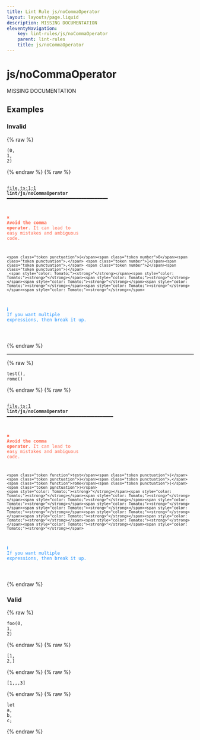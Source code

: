 ```yaml
---
title: Lint Rule js/noCommaOperator
layout: layouts/page.liquid
description: MISSING DOCUMENTATION
eleventyNavigation:
	key: lint-rules/js/noCommaOperator
	parent: lint-rules
	title: js/noCommaOperator
---
```


# js/noCommaOperator

MISSING DOCUMENTATION

<!-- EVERYTHING BELOW IS AUTOGENERATED. SEE SCRIPTS FOLDER FOR UPDATE SCRIPTS hash(655d47fa4d954ac601c94d2e47a9024401f4bb2b) -->

## Examples
### Invalid
{% raw %}<pre class="language-text"><code class="language-text"><span class="token punctuation">(</span><span class="token number">0</span><span class="token punctuation">,</span> <span class="token number">1</span><span class="token punctuation">,</span> <span class="token number">2</span><span class="token punctuation">)</span></code></pre>{% endraw %}
{% raw %}<pre class="language-text"><code class="language-text">
 <span style="text-decoration-style: dashed; text-decoration-line: underline;">file.ts:1:1</span> <strong>lint/js/noCommaOperator</strong> ━━━━━━━━━━━━━━━━━━━━━━━━━━━━━━━━━━━━━━

  <strong><span style="color: Tomato;">✖ </span></strong><span style="color: Tomato;"><strong>Avoid the comma operator</strong></span><span style="color: Tomato;">. It can lead to easy mistakes and ambiguous</span>
    <span style="color: Tomato;">code.</span>

    <span class="token punctuation">(</span><span class="token number">0</span><span class="token punctuation">,</span> <span class="token number">1</span><span class="token punctuation">,</span> <span class="token number">2</span><span class="token punctuation">)</span>
     <span style="color: Tomato;"><strong>^</strong></span><span style="color: Tomato;"><strong>^</strong></span><span style="color: Tomato;"><strong>^</strong></span><span style="color: Tomato;"><strong>^</strong></span><span style="color: Tomato;"><strong>^</strong></span><span style="color: Tomato;"><strong>^</strong></span><span style="color: Tomato;"><strong>^</strong></span>

  <strong><span style="color: DodgerBlue;">ℹ </span></strong><span style="color: DodgerBlue;">If you want multiple expressions, then break it up.</span>

</code></pre>{% endraw %}

---------------

{% raw %}<pre class="language-text"><code class="language-text"><span class="token function">test</span><span class="token punctuation">(</span><span class="token punctuation">)</span><span class="token punctuation">,</span> <span class="token function">rome</span><span class="token punctuation">(</span><span class="token punctuation">)</span></code></pre>{% endraw %}
{% raw %}<pre class="language-text"><code class="language-text">
 <span style="text-decoration-style: dashed; text-decoration-line: underline;">file.ts:1</span> <strong>lint/js/noCommaOperator</strong> ━━━━━━━━━━━━━━━━━━━━━━━━━━━━━━━━━━━━━━━━

  <strong><span style="color: Tomato;">✖ </span></strong><span style="color: Tomato;"><strong>Avoid the comma operator</strong></span><span style="color: Tomato;">. It can lead to easy mistakes and ambiguous</span>
    <span style="color: Tomato;">code.</span>

    <span class="token function">test</span><span class="token punctuation">(</span><span class="token punctuation">)</span><span class="token punctuation">,</span> <span class="token function">rome</span><span class="token punctuation">(</span><span class="token punctuation">)</span>
    <span style="color: Tomato;"><strong>^</strong></span><span style="color: Tomato;"><strong>^</strong></span><span style="color: Tomato;"><strong>^</strong></span><span style="color: Tomato;"><strong>^</strong></span><span style="color: Tomato;"><strong>^</strong></span><span style="color: Tomato;"><strong>^</strong></span><span style="color: Tomato;"><strong>^</strong></span><span style="color: Tomato;"><strong>^</strong></span><span style="color: Tomato;"><strong>^</strong></span><span style="color: Tomato;"><strong>^</strong></span><span style="color: Tomato;"><strong>^</strong></span><span style="color: Tomato;"><strong>^</strong></span><span style="color: Tomato;"><strong>^</strong></span><span style="color: Tomato;"><strong>^</strong></span>

  <strong><span style="color: DodgerBlue;">ℹ </span></strong><span style="color: DodgerBlue;">If you want multiple expressions, then break it up.</span>

</code></pre>{% endraw %}
### Valid
{% raw %}<pre class="language-text"><code class="language-text"><span class="token function">foo</span><span class="token punctuation">(</span><span class="token number">0</span><span class="token punctuation">,</span> <span class="token number">1</span><span class="token punctuation">,</span> <span class="token number">2</span><span class="token punctuation">)</span></code></pre>{% endraw %}
{% raw %}<pre class="language-text"><code class="language-text"><span class="token punctuation">[</span><span class="token number">1</span><span class="token punctuation">,</span> <span class="token number">2</span><span class="token punctuation">,</span><span class="token punctuation">]</span></code></pre>{% endraw %}
{% raw %}<pre class="language-text"><code class="language-text"><span class="token punctuation">[</span><span class="token number">1</span><span class="token punctuation">,</span><span class="token punctuation">,</span><span class="token punctuation">,</span><span class="token number">3</span><span class="token punctuation">]</span></code></pre>{% endraw %}
{% raw %}<pre class="language-text"><code class="language-text"><span class="token keyword">let</span> <span class="token variable">a</span><span class="token punctuation">,</span> <span class="token variable">b</span><span class="token punctuation">,</span> <span class="token variable">c</span><span class="token punctuation">;</span></code></pre>{% endraw %}
